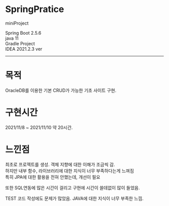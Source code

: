 # SpringPratice
miniProject <br>

Spring Boot 2.5.6 <br>
java 11 <br>
Gradle Project <br>
IDEA 2021.2.3 ver <br>

---------------------------------------------------------------

# 목적 <br>

OracleDB를 이용한 기본 CRUD가 가능한 기초 사이트 구현.

# 구현시간 <br>
2021/11/8 ~ 2021/11/10 약 20시간.

# 느낀점
최초로 프로젝트를 생성. 객체 지향에 대한 이해가 조금씩 감. <br>
하지만 내부 함수, 라이브러리에 대한 지식이 너무 부족하다는게 느껴짐  <br>
특히 JPA에 대한 활용을 전혀 안했는데, 개선이 필요 <br>

또한 SQL연동에 많은 시간이 걸리고 구현에 시간이 쓸데없이 많이 들었음. <br>

TEST 코드 작성에도 문제가 많았음. JAVA에 대한 지식이 너무 부족한 느낌. <br>
